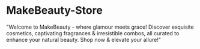 # MakeBeauty-Store
 "Welcome to MakeBeauty - where glamour meets grace! Discover exquisite cosmetics, captivating fragrances &amp; irresistible combos, all curated to enhance your natural beauty. Shop now &amp; elevate your allure!"
